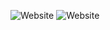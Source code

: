![Website](https://img.shields.io/website?url=https%3A%2F%2Fwww.hugoverhelst.nl)
![Website](https://img.shields.io/website?url=https%3A%2F%2Fhverhelst.github.io)
